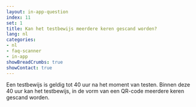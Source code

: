 ```yaml
---
layout: in-app-question
index: 11
set: 1
title: Kan het testbewijs meerdere keren gescand worden? 
lang: nl
categories:
- nl
- faq-scanner
- in-app
showBreadCrumbs: true
showContact: true
---
```

Een testbewijs is geldig tot 40 uur na het moment van testen. Binnen deze 40 uur kan het testbewijs, in de vorm van een QR-code meerdere keren gescand worden. 
